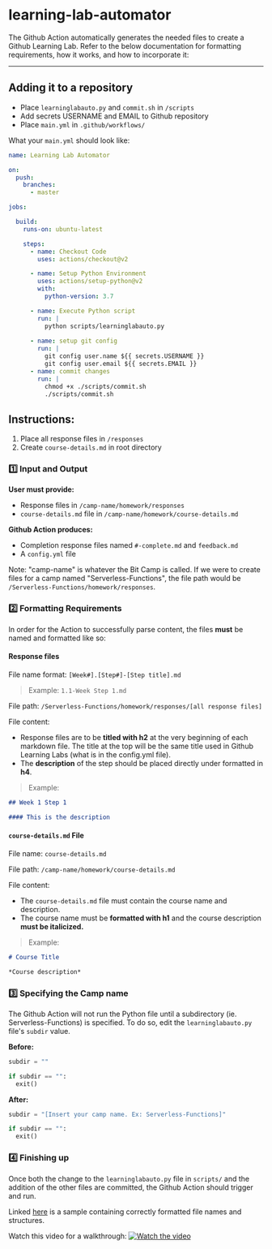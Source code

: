 # learning-lab-automator

The Github Action automatically generates the needed files to create a Github Learning Lab. Refer to the below documentation for formatting requirements, how it works, and how to incorporate it:

---

## Adding it to a repository

* Place `learninglabauto.py` and `commit.sh` in `/scripts`
* Add secrets USERNAME and EMAIL to Github repository
* Place `main.yml` in `.github/workflows/`

What your `main.yml` should look like:

```yml
name: Learning Lab Automator

on:
  push:
    branches:
      - master

jobs:

  build:
    runs-on: ubuntu-latest

    steps:
      - name: Checkout Code
        uses: actions/checkout@v2

      - name: Setup Python Environment
        uses: actions/setup-python@v2
        with:
          python-version: 3.7

      - name: Execute Python script
        run: |
          python scripts/learninglabauto.py
          
      - name: setup git config
        run: |
          git config user.name ${{ secrets.USERNAME }}
          git config user.email ${{ secrets.EMAIL }}
      - name: commit changes
        run: |
          chmod +x ./scripts/commit.sh
          ./scripts/commit.sh
```

## Instructions:
1. Place all response files in `/responses`
2. Create `course-details.md` in root directory

### :one: Input and Output

**User must provide:**
- Response files in `/camp-name/homework/responses`
- `course-details.md` file in `/camp-name/homework/course-details.md`

**Github Action produces:**
- Completion response files named `#-complete.md` and `feedback.md`
- A `config.yml` file

Note: "camp-name" is whatever the Bit Camp is called. If we were to create files for a camp named "Serverless-Functions", the file path would be `/Serverless-Functions/homework/responses`.

### :two: Formatting Requirements

In order for the Action to successfully parse content, the files **must** be named and formatted like so:

#### Response files

File name format: `[Week#].[Step#]-[Step title].md`

> Example: `1.1-Week Step 1.md`

File path: `/Serverless-Functions/homework/responses/[all response files]`

File content: 
* Response files are to be **titled with h2** at the very beginning of each markdown file. The title at the top will be the same title used in Github Learning Labs (what is in the config.yml file). 
* The **description** of the step should be placed directly under formatted in **h4**.

> Example:
```md
## Week 1 Step 1

#### This is the description
```

#### `course-details.md` File

File name: `course-details.md`

File path: `/camp-name/homework/course-details.md`

File content: 
* The `course-details.md` file must contain the course name and description.
* The course name must be **formatted with h1** and the course description **must be italicized.**

> Example:

```md
# Course Title

*Course description*
```

### :three: Specifying the Camp name

The Github Action will not run the Python file until a subdirectory (ie. Serverless-Functions) is specified. To do so, edit the `learninglabauto.py` file's `subdir` value.

**Before:**
```py
subdir = ""

if subdir == "":
  exit()
```

**After:**
```py
subdir = "[Insert your camp name. Ex: Serverless-Functions]"

if subdir == "":
  exit()
```

### :four: Finishing up

Once both the change to the `learninglabauto.py` file in `scripts/` and the addition of the other files are committed, the Github Action should trigger and run.

Linked [here](https://github.com/emsesc/sample-learninglab) is a sample containing correctly formatted file names and structures.

Watch this video for a walkthrough:
[![Watch the video](https://cdn.loom.com/sessions/thumbnails/d21df3bc8776488b81c6682449e81776-with-play.gif)](https://www.loom.com/share/d21df3bc8776488b81c6682449e81776)
